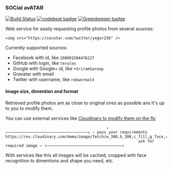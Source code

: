 ### SOCial avATAR

[![Build Status](https://travis-ci.org/terales/socatar.svg?branch=master)](https://travis-ci.org/terales/socatar)
[![codebeat badge](https://codebeat.co/badges/38654554-f04f-4a4a-9424-7d291399928c)](https://codebeat.co/projects/github-com-terales-socatar-master)
[![Greenkeeper badge](https://david-dm.org/terales/socatar.svg)](https://greenkeeper.io/)

Web service for easily requesting profile photos from several sources:
```
<img src="https://socatar.com/twitter/yegor256" />
```

Currently supported sources:
* Facebook with id, like `100001584476227`
* GitHub with login, like `terales`
* Google with Google+ id, like `+SriramSaroop`
* Gravatar with email
* Twitter with username, like `robwormald`

#### Image size, dimention and format

Retrieved profile photos are as close to original ones as possible ans it's up to you to modify them.

You can use external services like [Cloudinary to modify them on the fly](https://cloudinary.com/documentation/fetch_remote_images#fetch_url_with_on_the_fly_image_manipulation)
```
                                            ↓————————————————————————————————————↓ — pass your requirements
https://res.cloudinary.com/demo/image/fetch/w_300,h_300,c_fill,g_face,r_max,f_auto/https://socatar.com/twitter/yegor256
                                                          ask for required image — ↑—————————————————————————————————↑
```
With services like this all images will be cached, cropped with face recognition to dimentions and shape you need, etc.
